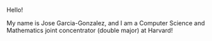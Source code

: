 Hello!

My name is Jose Garcia-Gonzalez, and I am a Computer Science and Mathematics joint concentrator (double major)
at Harvard!
